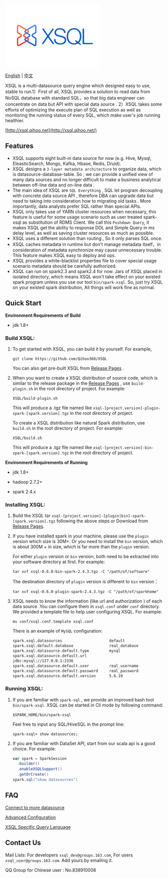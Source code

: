 ![XSQL-logo](./sql/xsql/docs/docs/images/XSQL-300200.png)

[English](https://github.com/Qihoo360/XSQL/blob/master/README.md) | [中文](https://github.com/Qihoo360/XSQL/blob/master/README-CN.md)

XSQL is a multi-datasource query engine which designed easy to use, stable to run.1）First of all, XSQL provides a solution to read data from NoSQL database  with standard SQL，so that big data engineer can concentrate on data but API with special data source . 2）XSQL takes some efforts of optimizing the execute plan of SQL execution as well as monitoring the running status of every SQL, which make user's job running healthier.

[http://xsql.qihoo.net](http://xsql.qihoo.net/)

## Features

- XSQL supports eight built-in data source for now (e.g. Hive, Mysql, EleasticSearch, Mongo, Kafka, Hbase, Redis, Druid).
- XSQL designs a `3-layer metadata architecture` to organize data, which is datasource-database-table. So , we can provide a unified view of many data sources and no longer difficult to make a business analytical between off-line data and on-line data .
- The main idea of XSQL are `SQL Everything` , SQL let program decoupling with concrete data source API , therefore DBA can upgrade data but need to taking into consideration how to migrating old tasks . More importantly, data analysts prefer SQL rather than special APIs.
- XSQL only takes use of YARN cluster resources when necessary, this feature is useful for some usage scenario such as user treated spark-xsql as substitution of RDMS Client. We call this `Pushdown Query`, it makes XSQL get the ability to response DDL and Simple Query in ms delay level, as well as saving cluster resources as much as possible.
- XSQL uses a different solution than routing , So it only parses SQL once.
- XSQL caches metadata in runtime but don't manage metadata itself，in consideration of metadata synchronize may cause unnecessary trouble. This feature makes XSQL easy to deploy and ops.
- XSQL provides a white-blacklist properties file to cover special usage scenario metadata should be carefully authorized.
- XSQL can run on spark2.3 and spark2.4 for now. Jars of XSQL placed in isolated directory, which means XSQL won't take effect on your existed spark program unless you use our tool `bin/spark-xsql`. So, just try XSQL on your existed spark distribution, All things will work fine as normal.

## Quick Start

**Environment Requirements of Build**

- jdk 1.8+

### Build XSQL:

1. To get started with XSQL, you can build it by yourself. For example,

   ```
   git clone https://github.com/Qihoo360/XSQL
   ```

   You can also get pre-built XSQL from [Release Pages](https://github.com/Qihoo360/XSQL/releases) .

2. When you want to create a XSQL distribution of source code, which is similar to the release package in the [Release Pages](https://github.com/Qihoo360/XSQL/releases) , use `build-plugin.sh` in the root directory of project. For example:

   ```
   XSQL/build-plugin.sh
   ```

   This will produce a .tgz file named like `xsql-[project.version]-plugin-spark-[spark.version].tgz` in the root directory of project.

   To create a XSQL distribution like natural Spark distribution, use `build.sh` in the root directory of project. For example:

   ```
   XSQL/build.sh
   ```

   This will produce a .tgz file named like `xsql-[project.version]-bin-spark-[spark.version].tgz` in the root directory of project.

**Environment Requirements of Running**

- jdk 1.8+

- hadoop 2.7.2+

- spark 2.4.x

### Installing XSQL:

1. Build the XSQL tar  `xsql-[project.version]-[plugin|bin]-spark-[spark.version].tgz` following the above steps or Download from  [Release Pages](https://github.com/Qihoo360/XSQL/releases).

2. If you have installed spark in your machine, please use the `plugin` version which size is 30M+.  Or you need to install the `bin` version, which is about 300M + in size, which is far more than the `plugin` version.

   For either `plugin` version or `bin` version, both need to be extracted into your software directory at first. For example:

   ```shell
   tar xvf xsql-0.6.0-bin-spark-2.4.3.tgz -C "/path/of/software"
   ```

   The destination directory of `plugin` version is different to `bin` version：

   ```shell
   tar xvf xsql-0.6.0-plugin-spark-2.4.3.tgz -C "/path/of/sparkhome"
   ```

3. XSQL needs to know the information (like url and authorization ) of each data source .You can configure them in `xsql.conf` under `conf` directory. We provided a template file to help user configuring XSQL. For example:

   ```
   mv conf/xsql.conf.template xsql.conf
   ```
   There is an example of `MySQL` configuration:

   ```
   spark.xsql.datasources                     default
   spark.xsql.default.database                real_database
   spark.xsql.datasource.default.type         mysql
   spark.xsql.datasource.default.url          jdbc:mysql://127.0.0.1:2336
   spark.xsql.datasource.default.user         real_username
   spark.xsql.datasource.default.password     real_password
   spark.xsql.datasource.default.version      5.6.19
   ```

### Running XSQL:

1. If you are familiar with `spark-sql` , we provide an improved bash tool `bin/spark-xsql`. XSQL can be started in Cli mode by following command:

   ```shell
   $SPARK_HOME/bin/spark-xsql
   ```

   Feel free to input any SQL/HiveSQL in the prompt line:

   ```
   spark-xsql> show datasources;
   ```

2. If you are familiar with DataSet API, start from our scala api is a good choice. For example:

   ```scala
   var spark = SparkSession
     .builder()
     .enableXSQLSupport()
     .getOrCreate()
   spark.sql("show datasources")
   ```


## FAQ

[Connect to more datasource](http://xsql.qihoo.net/datasources/common/)

[Advanced Configuration](http://xsql.qihoo.net/tutorial/configuration/)

[XSQL Specific Query Language](http://xsql.qihoo.net/tutorial/syntax/)

## Contact Us

Mail Lists: For developers `xsql_dev@groups.163.com`, For users `xsql_user@groups.163.com`. Add yours by emailing it.

QQ Group for Chinese user : No.838910008
